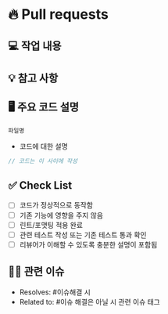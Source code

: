 # 🔥 Pull requests

## 💻 작업 내용

<!-- 해당 Pull Request에서 수행한 작업 목록을 적습니다 -->

## 💡 참고 사항

<!-- 다른 사람들이 참고해야 할 사항을 적습니다.(없다면 삭제) -->

## 🖥️ 주요 코드 설명

<!-- 주요 코드에 대한 설명 -->

`파일명`

- 코드에 대한 설명

```typescript
// 코드는 이 사이에 작성
```

## ✅ Check List

- [ ] 코드가 정상적으로 동작함
- [ ] 기존 기능에 영향을 주지 않음
- [ ] 린트/포맷팅 적용 완료
- [ ] 관련 테스트 작성 또는 기존 테스트 통과 확인
- [ ] 리뷰어가 이해할 수 있도록 충분한 설명이 포함됨

## 👊🏻 관련 이슈

- Resolves: #이슈해결 시
- Related to: #이슈 해결은 아닐 시 관련 이슈 태그
